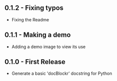 ## 0.1.2 - Fixing typos
* Fixing the Readme
## 0.1.1 - Making a demo
* Adding a demo image to view its use
## 0.1.0 - First Release
* Generate a basic 'docBlockr' docstring for Python
